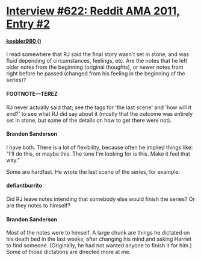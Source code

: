 # [Interview #622: Reddit AMA 2011, Entry #2](https://www.theoryland.com/intvmain.php?i=622#2)

#### [keebler980 ()](http://www.reddit.com/r/Fantasy/comments/k0fp8/iama_professional_fantasy_novelist_named_brandon/c2gk7ey)

I read somewhere that RJ said the final story wasn't set in stone, and was fluid depending of circumstances, feelings, etc. Are the notes that he left older notes from the beginning (original thoughts), or newer notes from right before he passed (changed from his feeling in the beginning of the series)?

#### FOOTNOTE—TEREZ

RJ never actually said that; see the tags for 'the last scene' and 'how will it end?' to see what RJ did say about it (mostly that the outcome was entirely set in stone, but some of the details on how to get there were not).

#### Brandon Sanderson

I have both. There is a lot of flexibility, because often he implied things like: "I'll do this, or maybe this. The tone I'm looking for is this. Make it feel that way."

Some are hardfast. He wrote the last scene of the series, for example.

#### defiantburrito

Did RJ leave notes intending that somebody else would finish the series? Or are they notes to himself?

#### Brandon Sanderson

Most of the notes were to himself. A large chunk are things he dictated on his death bed in the last weeks, after changing his mind and asking Harriet to find someone. (Originally, he had not wanted anyone to finish it for him.) Some of those dictations are directed more at me.

